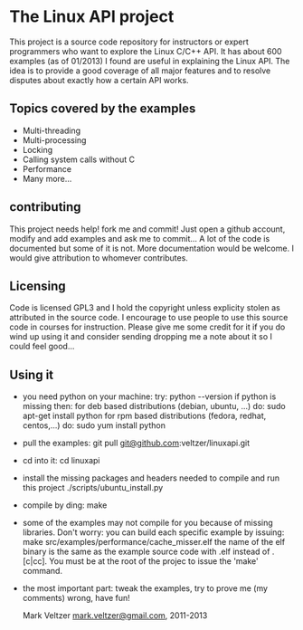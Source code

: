 The Linux API project
=====================
This project is a source code repository for instructors or expert programmers
who want to explore the Linux C/C++ API.
It has about 600 examples (as of 01/2013) I found are useful in explaining the Linux API.
The idea is to provide a good coverage of all major features and to resolve disputes
about exactly how a certain API works.

Topics covered by the examples
------------------------------
* Multi-threading
* Multi-processing
* Locking
* Calling system calls without C
* Performance
* Many more...

contributing
------------
This project needs help! fork me and commit!
Just open a github account, modify and add examples and ask me to commit...
A lot of the code is documented but some of it is not. More documentation would be welcome.
I would give attribution to whomever contributes.

Licensing
---------
Code is licensed GPL3 and I hold the copyright unless explicity stolen as attributed in the source code.
I encourage to use people to use this source code in courses for instruction.
Please give me some credit for it if you do wind up using it and consider sending dropping
me a note about it so I could feel good...

Using it
--------
* you need python on your machine:
	try:
		python --version
	if python is missing then:
		for deb based distributions (debian, ubuntu, ...) do:
			sudo apt-get install python
		for rpm based distributions (fedora, redhat, centos,...) do:
			sudo yum install python
* pull the examples:
	git pull git@github.com:veltzer/linuxapi.git
* cd into it:
	cd linuxapi
* install the missing packages and headers needed to compile and run this project
	./scripts/ubuntu_install.py
* compile by ding:
	make
* some of the examples may not compile for you because of missing libraries. Don't worry:
	you can build each specific example by issuing:
		make src/examples/performance/cache_misser.elf
	the name of the elf binary is the same as the example source code with .elf instead of
	.[c|cc].
	You must be at the root of the projec to issue the 'make' command.
* the most important part: tweak the examples, try to prove me (my comments) wrong, have fun!

	Mark Veltzer <mark.veltzer@gmail.com>, 2011-2013

